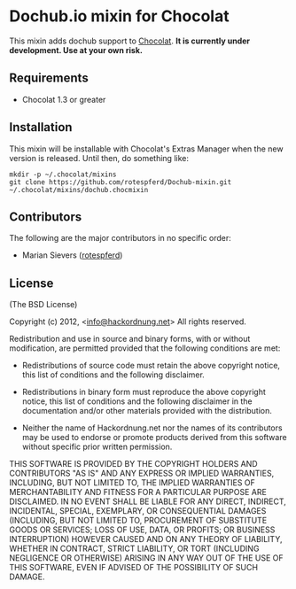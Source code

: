 # Dochub.io mixin for Chocolat

This mixin adds dochub support to [Chocolat](http://chocolatapp.com). **It is currently under development. Use at your own risk.**

## Requirements

 * Chocolat 1.3 or greater

## Installation

This mixin will be installable with Chocolat's Extras Manager when the new version is released. Until then, do something like:

	mkdir -p ~/.chocolat/mixins
	git clone https://github.com/rotespferd/Dochub-mixin.git ~/.chocolat/mixins/dochub.chocmixin

## Contributors

The following are the major contributors in no specific order:

  * Marian Sievers ([rotespferd](http://github.com/rotespferd))

## License 

(The BSD License)

Copyright (c) 2012, &lt;info@hackordnung.net&gt;
All rights reserved.

Redistribution and use in source and binary forms, with or without
modification, are permitted provided that the following conditions are met:

- Redistributions of source code must retain the above copyright
	  notice, this list of conditions and the following disclaimer.
	  
- Redistributions in binary form must reproduce the above copyright
	  notice, this list of conditions and the following disclaimer in the
	  documentation and/or other materials provided with the distribution.
	  
- Neither the name of Hackordnung.net nor the
	  names of its contributors may be used to endorse or promote products
	  derived from this software without specific prior written permission.

THIS SOFTWARE IS PROVIDED BY THE COPYRIGHT HOLDERS AND CONTRIBUTORS "AS IS" AND
ANY EXPRESS OR IMPLIED WARRANTIES, INCLUDING, BUT NOT LIMITED TO, THE IMPLIED
WARRANTIES OF MERCHANTABILITY AND FITNESS FOR A PARTICULAR PURPOSE ARE
DISCLAIMED. IN NO EVENT SHALL <COPYRIGHT HOLDER> BE LIABLE FOR ANY
DIRECT, INDIRECT, INCIDENTAL, SPECIAL, EXEMPLARY, OR CONSEQUENTIAL DAMAGES
(INCLUDING, BUT NOT LIMITED TO, PROCUREMENT OF SUBSTITUTE GOODS OR SERVICES;
LOSS OF USE, DATA, OR PROFITS; OR BUSINESS INTERRUPTION) HOWEVER CAUSED AND
ON ANY THEORY OF LIABILITY, WHETHER IN CONTRACT, STRICT LIABILITY, OR TORT
(INCLUDING NEGLIGENCE OR OTHERWISE) ARISING IN ANY WAY OUT OF THE USE OF THIS
SOFTWARE, EVEN IF ADVISED OF THE POSSIBILITY OF SUCH DAMAGE.